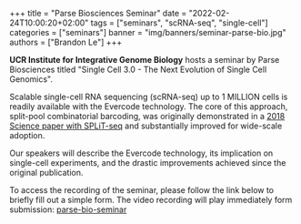 +++
title = "Parse Biosciences Seminar"
date = "2022-02-24T10:00:20+02:00"
tags = ["seminars", "scRNA-seq", "single-cell"]
categories = ["seminars"]
banner = "img/banners/seminar-parse-bio.jpg"
authors = ["Brandon Le"]
+++
 
**UCR Institute for Integrative Genome Biology** hosts a seminar by Parse Biosciences titled "Single Cell 3.0 - The Next Evolution of Single Cell Genomics".

Scalable single-cell RNA sequencing (scRNA-seq) up to 1 MILLION cells is readily available with the Evercode technology. The core of this approach, split-pool combinatorial barcoding, was originally demonstrated in a [2018 Science paper with SPLiT-seq](https://www.science.org/doi/10.1126/science.aam8999) and substantially improved for wide-scale adoption.  

Our speakers will describe the Evercode technology, its implication on single-cell experiments, and the drastic improvements achieved since the original publication.

To access the recording of the seminar, please follow the link below to briefly fill out a simple form. The video recording will play immediately form submission: [parse-bio-seminar](https://resources.parsebiosciences.com/ucr-single-cell-research-seminar-on-demand)
